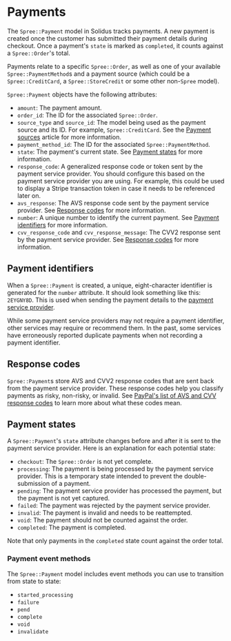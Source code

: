 # Payments

The `Spree::Payment` model in Solidus tracks payments. A new payment is created
once the customer has submitted their payment details during checkout. Once a
payment's `state` is marked as `completed`, it counts against a `Spree::Order`'s
total.

Payments relate to a specific `Spree::Order`, as well as one of your available
`Spree::PaymentMethod`s and a payment source (which could be a
`Spree::CreditCard`, a `Spree::StoreCredit` or some other non-`Spree` model).

`Spree::Payment` objects have the following attributes:

- `amount`: The payment amount.
- `order_id`: The ID for the associated `Spree::Order`.
- `source_type` and `source_id`: The model being used as the payment source and
  its ID. For example, `Spree::CreditCard`. See the [Payment
  sources][payment-sources] article for more information.
- `payment_method_id`: The ID for the associated `Spree::PaymentMethod`.
- `state`: The payment's current state. See [Payment states](#payment-states)
  for more information.
- `response_code`: A generalized response code or token sent by the payment
  service provider. You should configure this based on the payment service
  provider you are using. For example, this could be used to display a Stripe
  transaction token in case it needs to be referenced later on.
- `avs_response`: The AVS response code sent by the payment service provider.
  See [Response codes](#response-codes) for more information.
- `number`: A unique number to identify the current payment. See [Payment
  identifiers](#payment-identifiers) for more information.
- `cvv_response_code` and `cvv_response_message`: The CVV2 response sent by the
  payment service provider. See [Response codes](#response-codes) for more
  information.

[payment-sources]: payment-sources.html

## Payment identifiers

When a `Spree::Payment` is created, a unique, eight-character identifier is
generated for the `number` attribute. It should look something like this:
`2EYGNY8D`. This is used when sending the payment details to the [payment
service provider][payment-service-providers].

While some payment service providers may not require a payment identifier, other
services may require or recommend them. In the past, some services have
erroneously reported duplicate payments when not recording a payment identifier.

[payment-service-providers]: payment-service-providers.html

## Response codes

`Spree::Payment`s store AVS and CVV2 response codes that are sent back from the
payment service provider. These response codes help you classify payments as
risky, non-risky, or invalid. See [PayPal's list of AVS and CVV response
codes][response-codes] to learn more about what these codes mean.

[response-codes]: https://developer.paypal.com/docs/classic/api/AVSResponseCodes/

## Payment states

A `Spree::Payment`'s `state` attribute changes before and after it is sent to
the payment service provider. Here is an explanation for each potential state:

- `checkout`: The `Spree::Order` is not yet complete.
- `processing`: The payment is being processed by the payment service provider.
  This is a temporary state intended to prevent the double-submission of a
  payment.
- `pending`: The payment service provider has processed the payment, but the
  payment is not yet captured.
- `failed`: The payment was rejected by the payment service provider.
- `invalid`: The payment is invalid and needs to be reattempted.
- `void`: The payment should not be counted against the order.
- `completed`: The payment is completed.

Note that only payments in the `completed` state count against the order total.

### Payment event methods

The `Spree::Payment` model includes event methods you can use to transition from
state to state:

- `started_processing`
- `failure`
- `pend`
- `complete`
- `void`
- `invalidate`

<!-- TODO:
  This subarticle could use more verbose definitions/descriptions.
-->
